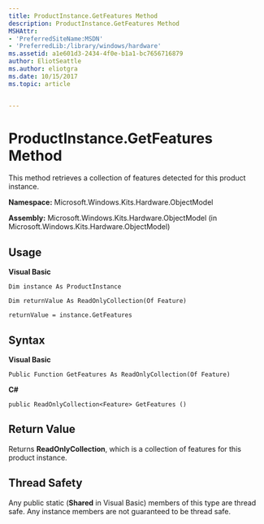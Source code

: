```yaml
---
title: ProductInstance.GetFeatures Method
description: ProductInstance.GetFeatures Method
MSHAttr:
- 'PreferredSiteName:MSDN'
- 'PreferredLib:/library/windows/hardware'
ms.assetid: a1e601d3-2434-4f0e-b1a1-bc7656716879
author: EliotSeattle
ms.author: eliotgra
ms.date: 10/15/2017
ms.topic: article


---
```


# ProductInstance.GetFeatures Method


This method retrieves a collection of features detected for this product instance.

**Namespace:** Microsoft.Windows.Kits.Hardware.ObjectModel

**Assembly:** Microsoft.Windows.Kits.Hardware.ObjectModel (in Microsoft.Windows.Kits.Hardware.ObjectModel)

## <span id="Usage"></span><span id="usage"></span><span id="USAGE"></span>Usage


**Visual Basic**

`Dim instance As ProductInstance`

`Dim returnValue As ReadOnlyCollection(Of Feature)`

`returnValue = instance.GetFeatures`

## <span id="Syntax"></span><span id="syntax"></span><span id="SYNTAX"></span>Syntax


**Visual Basic**

`Public Function GetFeatures As ReadOnlyCollection(Of Feature)`

**C#**

`public ReadOnlyCollection<Feature> GetFeatures ()`

## <span id="Return_Value"></span><span id="return_value"></span><span id="RETURN_VALUE"></span>Return Value


Returns **ReadOnlyCollection**, which is a collection of features for this product instance.

## <span id="Thread_Safety"></span><span id="thread_safety"></span><span id="THREAD_SAFETY"></span>Thread Safety


Any public static (**Shared** in Visual Basic) members of this type are thread safe. Any instance members are not guaranteed to be thread safe.

 

 






